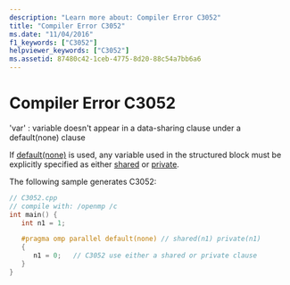 ```yaml
---
description: "Learn more about: Compiler Error C3052"
title: "Compiler Error C3052"
ms.date: "11/04/2016"
f1_keywords: ["C3052"]
helpviewer_keywords: ["C3052"]
ms.assetid: 87480c42-1ceb-4775-8d20-88c54a7bb6a6
---
```

# Compiler Error C3052

'var' : variable doesn't appear in a data-sharing clause under a default(none) clause

If [default(none)](../../parallel/openmp/reference/openmp-clauses.md#default-openmp) is used, any variable used in the structured block must be explicitly specified as either [shared](../../parallel/openmp/reference/openmp-clauses.md#shared-openmp) or [private](../../parallel/openmp/reference/openmp-clauses.md#private-openmp).

The following sample generates C3052:

```cpp
// C3052.cpp
// compile with: /openmp /c
int main() {
   int n1 = 1;

   #pragma omp parallel default(none) // shared(n1) private(n1)
   {
      n1 = 0;   // C3052 use either a shared or private clause
   }
}
```
